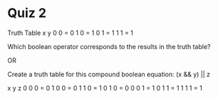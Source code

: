 # Quiz 2

Truth Table
x y
0 0 = 0
1 0 = 1
0 1 = 1
1 1 = 1

Which boolean operator corresponds to the results in the truth table?

OR

Create a truth table for this compound boolean equation:
(x && y) || z

x y z
0 0 0 = 0
1 0 0 = 0
1 1 0 = 1
0 1 0 = 0
0 0 1 = 1
0 1 1 = 1
1 1 1 = 1
